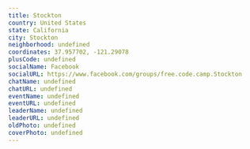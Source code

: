 ```yaml
---
title: Stockton
country: United States
state: California
city: Stockton
neighborhood: undefined
coordinates: 37.957702, -121.29078
plusCode: undefined
socialName: Facebook
socialURL: https://www.facebook.com/groups/free.code.camp.Stockton
chatName: undefined
chatURL: undefined
eventName: undefined
eventURL: undefined
leaderName: undefined
leaderURL: undefined
oldPhoto: undefined
coverPhoto: undefined
---
```

